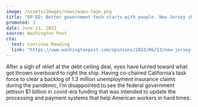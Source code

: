 ```yaml
---
image: /assets/images/news/wapo-logo.png
title: "OP-ED: Better government tech starts with people. New Jersey shows how."
promoted: 3
date: June 13, 2023
source: Washington Post
cta:
  text: Continue Reading
  link: "https://www.washingtonpost.com/opinions/2023/06/13/new-jersey-digital-unemployment-insurance/"
---
```


After a sigh of relief at the debt ceiling deal, eyes have turned toward what got thrown overboard to right the ship. Having co-chaired California’s task force to clear a backlog of 1.3 million unemployment insurance claims during the pandemic, I’m disappointed to see the federal government jettison $1 billion in covid-era funding that was intended to update the processing and payment systems that help American workers in hard times.

